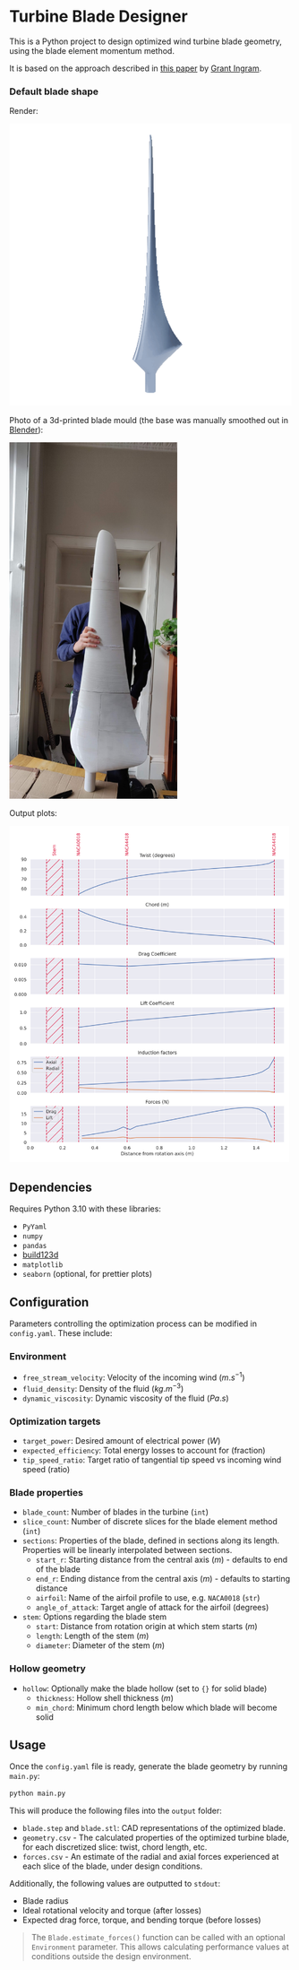 # Turbine Blade Designer
This is a Python project to design optimized wind turbine blade geometry, using the blade element momentum method.

It is based on the approach described in [this paper](https://grantingram.org/download/wind_turbine_design.pdf) by [Grant Ingram](https://grantingram.org/).

### Default blade shape

Render:

![Render of default blade shape](img/turntable.gif)

Photo of a 3d-printed blade mould
(the base was manually smoothed out in [Blender](https://www.blender.org/)):

<img src="img/photo.jpg" width=300px>

Output plots:

<img src="img/plots.svg" width=500px>

## Dependencies
Requires Python 3.10 with these libraries:
- `PyYaml`
- `numpy`
- `pandas`
- [build123d](https://github.com/gumyr/build123d)
- `matplotlib`
- `seaborn` (optional, for prettier plots)

## Configuration
Parameters controlling the optimization process can be modified in `config.yaml`.
These include:

### Environment
- `free_stream_velocity`: Velocity of the incoming wind ($m.s^{-1}$)
- `fluid_density`: Density of the fluid ($kg.m^{-3}$)
- `dynamic_viscosity`: Dynamic viscosity of the fluid ($Pa.s$)

### Optimization targets
- `target_power`: Desired amount of electrical power ($W$)
- `expected_efficiency`: Total energy losses to account for (fraction)
- `tip_speed_ratio`: Target ratio of tangential tip speed vs incoming wind speed (ratio)

### Blade properties
- `blade_count`: Number of blades in the turbine (`int`)
- `slice_count`: Number of discrete slices for the blade element method (`int`)
- `sections`: Properties of the blade, defined in sections along its length. Properties will be linearly interpolated between sections.
  - `start_r`: Starting distance from the central axis ($m$) - defaults to end of the blade
  - `end_r`: Ending distance from the central axis ($m$) - defaults to starting distance
  - `airfoil`: Name of the airfoil profile to use, e.g. `NACA0018` (`str`)
  - `angle_of_attack`: Target angle of attack for the airfoil (degrees)
- `stem`: Options regarding the blade stem
  - `start`: Distance from rotation origin at which stem starts ($m$)
  - `length`: Length of the stem ($m$)
  - `diameter`: Diameter of the stem ($m$)

### Hollow geometry
- `hollow`: Optionally make the blade hollow (set to `{}` for solid blade)
  - `thickness`: Hollow shell thickness ($m$)
  - `min_chord`: Minimum chord length below which blade will become solid

## Usage
Once the `config.yaml` file is ready, generate the blade geometry by running `main.py`:
```bash
python main.py
```

This will produce the following files into the `output` folder:

- `blade.step` and `blade.stl`: CAD representations of the optimized blade.
- `geometry.csv` - The calculated properties of the optimized turbine blade, for each discretized slice: twist, chord length, etc.
- `forces.csv` - An estimate of the radial and axial forces experienced at each slice of the blade, under design conditions.

Additionally, the following values are outputted to `stdout`:
- Blade radius
- Ideal rotational velocity and torque (after losses)
- Expected drag force, torque, and bending torque (before losses)

> The `Blade.estimate_forces()` function can be called with an optional `Environment` parameter.
> This allows calculating performance values at conditions outside the design environment.
